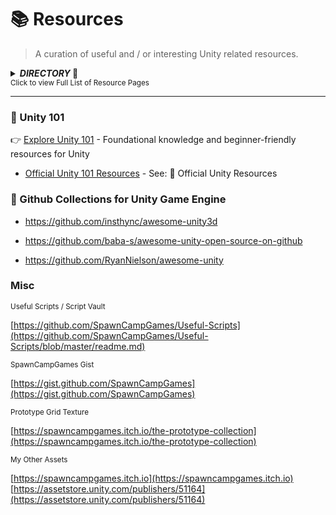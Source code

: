 # 📚 Resources
> A curation of useful and / or interesting Unity related resources.

<details>
<summary><b><i>DIRECTORY</i> 📁</b></summary>
  
- Resources / [101](https://github.com/SpawnCampGames/Resources/tree/main/101/readme.md) - 101 Home Page
- Resources / [2D](https://github.com/SpawnCampGames/Resources/tree/main/2D/readme.md) - Unity Resources for 2D Development
- Resources / [3D](https://github.com/SpawnCampGames/Resources/tree/main/3D/readme.md) - Unity Resources for 3D Development
- Resources / [AI](https://github.com/SpawnCampGames/Resources/tree/main/AI/readme.md) - Movement, Pathfinding, and Interaction AI Resources
- Resources / [Analysis and Breakdowns](https://github.com/SpawnCampGames/Resources/tree/main/Analysis%20and%20Breakdowns/readme.md) - Unity Asset Breakdowns and Explained Concepts
- Resources / [Camera](https://github.com/SpawnCampGames/Resources/tree/main/Camera/readme.md) - Camera Scripts and Systems
- Resources / [Controllers](https://github.com/SpawnCampGames/Resources/tree/main/Controllers/readme.md) - Player and Vehicle Controller Resources
- Resources / [Editor](https://github.com/SpawnCampGames/Resources/tree/main/Editor/readme.md) - Editor-related Coding and Assets
- Resources / [GameAssets](https://github.com/SpawnCampGames/Resources/tree/main/GameAssets/readme.md) - Sources for Finding Game Assets
- Resources / [Math and Misc](https://github.com/SpawnCampGames/Resources/tree/main/Math%20and%20Misc/readme.md) - Basic Math and Miscellaneous Game Development Sources and Systems
- Resources / [Physics](https://github.com/SpawnCampGames/Resources/tree/main/Physics/readme.md) - Physics-related Unity Resources
- Resources / [Procedural](https://github.com/SpawnCampGames/Resources/tree/main/Procedural/readme.md) - Procedural Generation Resources, including Level Generation
- Resources / [Shaders](https://github.com/SpawnCampGames/Resources/tree/main/Shaders/readme.md) - Shader Scripts and Screen Effects
- Resources / [Tools](https://github.com/SpawnCampGames/Resources/tree/main/Tools/readme.md) - Commonly Used Tools for Game Development and Content Creation
- Resources / [Visual Effects](https://github.com/SpawnCampGames/Resources/tree/main/Visual%20Effects/readme.md) - Special Effects used in Game Development, including Shuriken or VFX Graph Particle Effects

</details>
<sup>Click to view Full List of Resource Pages</sup>

---

### 📙 Unity 101
👉 [Explore Unity 101](https://github.com/SpawnCampGames/Resources/tree/main/101/readme.md) - Foundational knowledge and beginner-friendly resources for Unity
- [Official Unity 101 Resources](https://github.com/SpawnCampGames/Resources/tree/main/101/readme.md) - See: 📌 Official Unity Resources

### 🔗 Github Collections for Unity Game Engine
- https://github.com/insthync/awesome-unity3d

- https://github.com/baba-s/awesome-unity-open-source-on-github

- https://github.com/RyanNielson/awesome-unity

### Misc
<sub>
Useful Scripts / Script Vault</sub>

[https://github.com/SpawnCampGames/Useful-Scripts](https://github.com/SpawnCampGames/Useful-Scripts/blob/master/readme.md)

<sub>
SpawnCampGames Gist</sub>

[https://gist.github.com/SpawnCampGames](https://gist.github.com/SpawnCampGames)

<sub>
Prototype Grid Texture</sub>

[https://spawncampgames.itch.io/the-prototype-collection](https://spawncampgames.itch.io/the-prototype-collection)


<sub>
My Other Assets</sub>

[https://spawncampgames.itch.io](https://spawncampgames.itch.io)  
[https://assetstore.unity.com/publishers/51164](https://assetstore.unity.com/publishers/51164)
